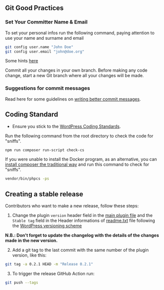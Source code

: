 
## Git Good Practices

### Set Your Committer Name & Email
To set your personal infos run the following command, paying attention to use your name and surname
and email

```bash
git config user.name "John Doe"
git config user.email "john@doe.org"
```
Some hints [here](https://www.git-tower.com/learn/git/faq/change-author-name-email)

Commit all your changes in your own branch. Before making any code change, start a new Git branch where all your changes will be made.

### Suggestions for commit messages
Read here for some guidelines on [writing better commit messages](https://www.freecodecamp.org/news/how-to-write-better-git-commit-messages/).


## Coding Standard

- Ensure you stick to the [WordPress Coding Standards](https://make.wordpress.org/core/handbook/best-practices/coding-standards/php/).

Run the following command from the root directory to check the code for "sniffs".
```bash
npm run composer run-script check-cs
```

If you were unable to install the Docker program, as an alternative, you can [install composer the traditional way](https://getcomposer.org/download/) and run this command to check for "sniffs".

```bash
vendor/bin/phpcs -ps
```



## Creating a stable release

Contributors who want to make a new release, follow these steps:

1. Change the plugin `version` header field in the [main plugin file](write-poetry.php) and the `Stable tag` field in the Header informations of [readme.txt](readme.txt) file following the [WordPress versioning scheme](https://make.wordpress.org/core/handbook/about/release-cycle/version-numbering/)

**N.B.: Don't forget to update the changelog with the details of the changes made in the new version.**


2. Add a git tag to the last commit with the same number of the plugin version, like this:
```bash
git tag -a 0.2.1 HEAD -m "Release 0.2.1"
```
3. To trigger the release GitHub Action run:
```bash
git push --tags
```
